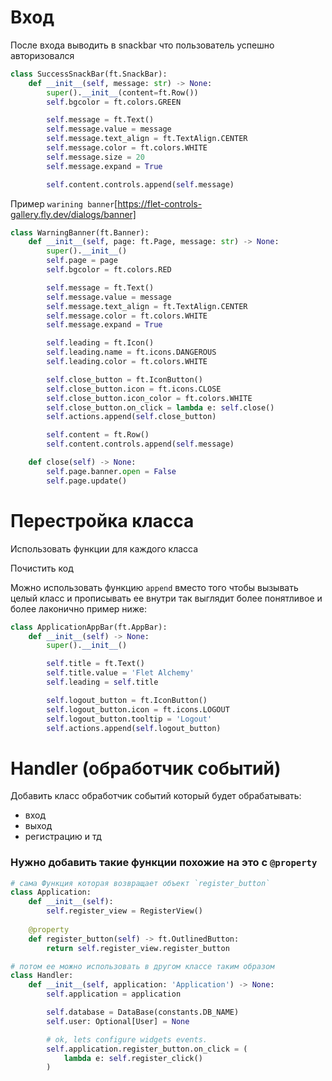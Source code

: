 # Вход
После входа выводить в snackbar что пользователь успешно авторизовался
```python
class SuccessSnackBar(ft.SnackBar):
    def __init__(self, message: str) -> None:
        super().__init__(content=ft.Row())
        self.bgcolor = ft.colors.GREEN

        self.message = ft.Text()
        self.message.value = message
        self.message.text_align = ft.TextAlign.CENTER
        self.message.color = ft.colors.WHITE
        self.message.size = 20
        self.message.expand = True

        self.content.controls.append(self.message)
```

Пример `warining banner`[https://flet-controls-gallery.fly.dev/dialogs/banner]
```python
class WarningBanner(ft.Banner):
    def __init__(self, page: ft.Page, message: str) -> None:
        super().__init__()
        self.page = page
        self.bgcolor = ft.colors.RED

        self.message = ft.Text()
        self.message.value = message
        self.message.text_align = ft.TextAlign.CENTER
        self.message.color = ft.colors.WHITE
        self.message.expand = True

        self.leading = ft.Icon()
        self.leading.name = ft.icons.DANGEROUS
        self.leading.color = ft.colors.WHITE

        self.close_button = ft.IconButton()
        self.close_button.icon = ft.icons.CLOSE
        self.close_button.icon_color = ft.colors.WHITE
        self.close_button.on_click = lambda e: self.close()
        self.actions.append(self.close_button)

        self.content = ft.Row()
        self.content.controls.append(self.message)

    def close(self) -> None:
        self.page.banner.open = False
        self.page.update()
```
# Перестройка класса
Использовать функции для каждого класса

Почистить код

Можно использовать функцию `append` вместо того чтобы вызывать целый класс и прописывать ее внутри
так выглядит более понятливое и более лаконично пример ниже:
```python
class ApplicationAppBar(ft.AppBar):
    def __init__(self) -> None:
        super().__init__()

        self.title = ft.Text()
        self.title.value = 'Flet Alchemy'
        self.leading = self.title

        self.logout_button = ft.IconButton()
        self.logout_button.icon = ft.icons.LOGOUT
        self.logout_button.tooltip = 'Logout'
        self.actions.append(self.logout_button)
```


# Handler (обработчик событий)

Добавить класс обработчик событий который будет обрабатывать:
* вход
* выход
* регистрацию и тд

### Нужно добавить такие функции похожие на это с `@property`
```python
# сама Функция которая возвращает объект `register_button`
class Application:
    def __init__(self):
        self.register_view = RegisterView()
    
    @property
    def register_button(self) -> ft.OutlinedButton:
        return self.register_view.register_button

# потом ее можно использовать в другом классе таким образом
class Handler:
    def __init__(self, application: 'Application') -> None:
        self.application = application

        self.database = DataBase(constants.DB_NAME)
        self.user: Optional[User] = None

        # ok, lets configure widgets events.
        self.application.register_button.on_click = (
            lambda e: self.register_click()
        )
```